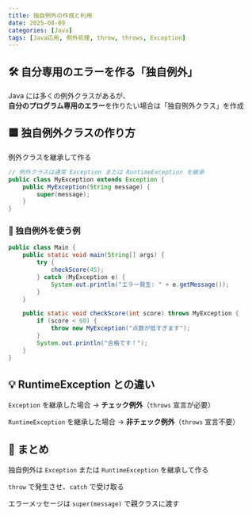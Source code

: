 ```yaml
---
title: 独自例外の作成と利用
date: 2025-08-09
categories: [Java]
tags: [Java応用, 例外処理, throw, throws, Exception]
---
```


## 🛠 自分専用のエラーを作る「独自例外」

Java には多くの例外クラスがあるが、  
**自分のプログラム専用のエラー**を作りたい場合は「独自例外クラス」を作成

## 🟦 独自例外クラスの作り方

例外クラスを継承して作る

```java
// 例外クラスは通常 Exception または RuntimeException を継承
public class MyException extends Exception {
    public MyException(String message) {
        super(message);
    }
}
```

### 📘 独自例外を使う例

```java
public class Main {
    public static void main(String[] args) {
        try {
            checkScore(45);
        } catch (MyException e) {
            System.out.println("エラー発生: " + e.getMessage());
        }
    }

    public static void checkScore(int score) throws MyException {
        if (score < 60) {
            throw new MyException("点数が低すぎます");
        }
        System.out.println("合格です！");
    }
}
```

## 💡 RuntimeException との違い

`Exception` を継承した場合 → **チェック例外**（`throws` 宣言が必要）

`RuntimeException` を継承した場合 → **非チェック例外**（`throws` 宣言不要）

## 📝 まとめ

独自例外は `Exception` または `RuntimeException` を継承して作る

`throw` で発生させ、`catch` で受け取る

エラーメッセージは `super(message)` で親クラスに渡す
